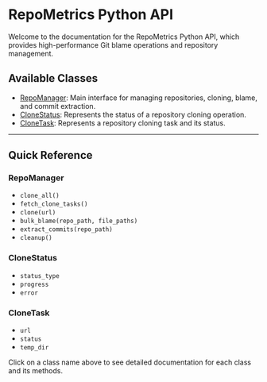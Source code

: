 # RepoMetrics Python API

Welcome to the documentation for the RepoMetrics Python API, which provides high-performance Git blame operations and repository management.

## Available Classes

- [RepoManager](./RepoManager.md): Main interface for managing repositories, cloning, blame, and commit extraction.
- [CloneStatus](./CloneStatus.md): Represents the status of a repository cloning operation.
- [CloneTask](./CloneTask.md): Represents a repository cloning task and its status.

---

## Quick Reference

### RepoManager
- `clone_all()`
- `fetch_clone_tasks()`
- `clone(url)`
- `bulk_blame(repo_path, file_paths)`
- `extract_commits(repo_path)`
- `cleanup()`

### CloneStatus
- `status_type`
- `progress`
- `error`

### CloneTask
- `url`
- `status`
- `temp_dir`

Click on a class name above to see detailed documentation for each class and its methods.